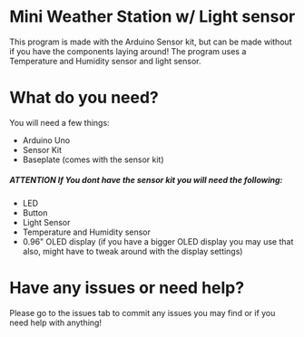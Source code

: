 
# **Mini Weather Station w/ Light sensor**
This program is made with the Arduino Sensor kit, but can be made without if you have the components laying around!
The program uses a Temperature and Humidity sensor and light sensor. 

# **What do you need?**
You will need a few things:
- Arduino Uno
- Sensor Kit
- Baseplate (comes with the sensor kit)

##### **ATTENTION** If You dont have the sensor kit you will need the following:
- LED
- Button
- Light Sensor
- Temperature and Humidity sensor
- 0.96" OLED display (if you have a bigger OLED display you may use that also, might have to tweak around with the display settings)


# **Have any issues or need help?**
Please go to the issues tab to commit any issues you may find or if you need help with anything!
